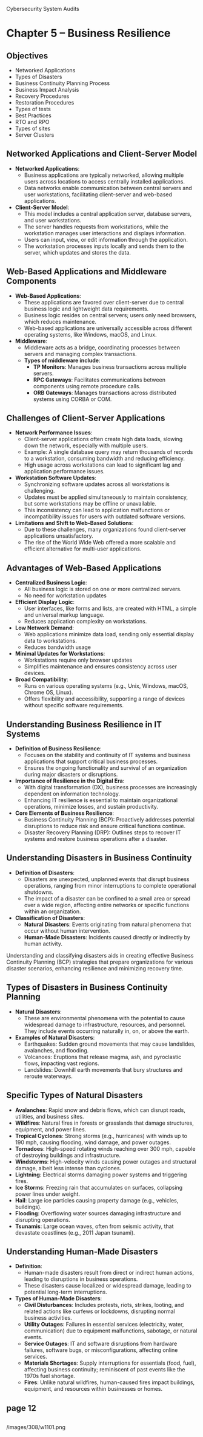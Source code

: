 Cybersecurity System Audits

# Chapter 5 – Business Resilience

## Objectives

- Networked Applications
- Types of Disasters
- Business Continuity Planning Process
- Business Impact Analysis
- Recovery Procedures
- Restoration Procedures
- Types of tests
- Best Practices
- RTO and RPO
- Types of sites
- Server Clusters

## Networked Applications and Client-Server Model

- **Networked Applications**:
  - Business applications are typically networked, allowing multiple users across locations to access centrally installed applications.
  - Data networks enable communication between central servers and user workstations, facilitating client-server and web-based applications.
- **Client-Server Model**:
  - This model includes a central application server, database servers, and user workstations.
  - The server handles requests from workstations, while the workstation manages user interactions and displays information.
  - Users can input, view, or edit information through the application.
  - The workstation processes inputs locally and sends them to the server, which updates and stores the data.

## Web-Based Applications and Middleware Components

- **Web-Based Applications**:
  - These applications are favored over client-server due to central business logic and lightweight data requirements.
  - Business logic resides on central servers; users only need browsers, which reduces maintenance.
  - Web-based applications are universally accessible across different operating systems, like Windows, macOS, and Linux.
- **Middleware**:
  - Middleware acts as a bridge, coordinating processes between servers and managing complex transactions.
  - **Types of middleware include**:
    - **TP Monitors**: Manages business transactions across multiple servers.
    - **RPC Gateways**: Facilitates communications between components using remote procedure calls.
    - **ORB Gateways**: Manages transactions across distributed systems using CORBA or COM.

## Challenges of Client-Server Applications

- **Network Performance Issues**:
  - Client-server applications often create high data loads, slowing down the network, especially with multiple users.
  - Example: A single database query may return thousands of records to a workstation, consuming bandwidth and reducing efficiency.
  - High usage across workstations can lead to significant lag and application performance issues.
- **Workstation Software Updates**:
  - Synchronizing software updates across all workstations is challenging.
  - Updates must be applied simultaneously to maintain consistency, but some workstations may be offline or unavailable.
  - This inconsistency can lead to application malfunctions or incompatibility issues for users with outdated software versions.
- **Limitations and Shift to Web-Based Solutions**:
  - Due to these challenges, many organizations found client-server applications unsatisfactory.
  - The rise of the World Wide Web offered a more scalable and efficient alternative for multi-user applications.

## Advantages of Web-Based Applications

- **Centralized Business Logic**:
  - All business logic is stored on one or more centralized servers.
  - No need for workstation updates
- **Efficient Display Logic**:
  - User interfaces, like forms and lists, are created with HTML, a simple and universal markup language.
  - Reduces application complexity on workstations.
- **Low Network Demand**:
  - Web applications minimize data load, sending only essential display data to workstations.
  - Reduces bandwidth usage
- **Minimal Updates for Workstations**:
  - Workstations require only browser updates
  - Simplifies maintenance and ensures consistency across user devices.
- **Broad Compatibility**:
  - Runs on various operating systems (e.g., Unix, Windows, macOS, Chrome OS, Linux).
  - Offers flexibility and accessibility, supporting a range of devices without specific software requirements.

## Understanding Business Resilience in IT Systems

- **Definition of Business Resilience**:
  - Focuses on the stability and continuity of IT systems and business applications that support critical business processes.
  - Ensures the ongoing functionality and survival of an organization during major disasters or disruptions.
- **Importance of Resilience in the Digital Era**:
  - With digital transformation (DX), business processes are increasingly dependent on information technology.
  - Enhancing IT resilience is essential to maintain organizational operations, minimize losses, and sustain productivity.
- **Core Elements of Business Resilience**:
  - Business Continuity Planning (BCP): Proactively addresses potential disruptions to reduce risk and ensure critical functions continue.
  - Disaster Recovery Planning (DRP): Outlines steps to recover IT systems and restore business operations after a disaster.

## Understanding Disasters in Business Continuity

- **Definition of Disasters**:
  - Disasters are unexpected, unplanned events that disrupt business operations, ranging from minor interruptions to complete operational shutdowns.
  - The impact of a disaster can be confined to a small area or spread over a wide region, affecting entire networks or specific functions within an organization.
- **Classification of Disasters**:
  - **Natural Disasters**: Events originating from natural phenomena that occur without human intervention.
  - **Human-Made Disasters**: Incidents caused directly or indirectly by human activity.

Understanding and classifying disasters aids in creating effective Business Continuity Planning (BCP) strategies that prepare organizations for various disaster scenarios, enhancing resilience and minimizing recovery time.

## Types of Disasters in Business Continuity Planning

- **Natural Disasters**:
  - These are environmental phenomena with the potential to cause widespread damage to infrastructure, resources, and personnel. They include events occurring naturally in, on, or above the earth.
- **Examples of Natural Disasters**:
  - Earthquakes: Sudden ground movements that may cause landslides, avalanches, and flooding.
  - Volcanoes: Eruptions that release magma, ash, and pyroclastic flows, impacting vast regions.
  - Landslides: Downhill earth movements that bury structures and reroute waterways.

## Specific Types of Natural Disasters

- **Avalanches**: Rapid snow and debris flows, which can disrupt roads, utilities, and business sites.
- **Wildfires**: Natural fires in forests or grasslands that damage structures, equipment, and power lines.
- **Tropical Cyclones**: Strong storms (e.g., hurricanes) with winds up to 190 mph, causing flooding, wind damage, and power outages.
- **Tornadoes**: High-speed rotating winds reaching over 300 mph, capable of destroying buildings and infrastructure.
- **Windstorms**: High-velocity winds causing power outages and structural damage, albeit less intense than cyclones.
- **Lightning**: Electrical storms damaging power systems and triggering fires.
- **Ice Storms**: Freezing rain that accumulates on surfaces, collapsing power lines under weight.
- **Hail**: Large ice particles causing property damage (e.g., vehicles, buildings).
- **Flooding**: Overflowing water sources damaging infrastructure and disrupting operations.
- **Tsunamis**: Large ocean waves, often from seismic activity, that devastate coastlines (e.g., 2011 Japan tsunami).

## Understanding Human-Made Disasters

- **Definition**:
  - Human-made disasters result from direct or indirect human actions, leading to disruptions in business operations.
  - These disasters cause localized or widespread damage, leading to potential long-term interruptions.
- **Types of Human-Made Disasters**:
  - **Civil Disturbances**: Includes protests, riots, strikes, looting, and related actions like curfews or lockdowns, disrupting normal business activities.
  - **Utility Outages**: Failures in essential services (electricity, water, communication) due to equipment malfunctions, sabotage, or natural events.
  - **Service Outages**: IT and software disruptions from hardware failures, software bugs, or misconfigurations, affecting online services.
  - **Materials Shortages**: Supply interruptions for essentials (food, fuel), affecting business continuity; reminiscent of past events like the 1970s fuel shortage.
  - **Fires**: Unlike natural wildfires, human-caused fires impact buildings, equipment, and resources within businesses or homes.

## page 12

##

##

/images/308/w1101.png

##

##

##
